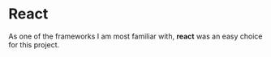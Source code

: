 # React
As one of the frameworks I am most familiar with, **react** was an easy choice for this project.


